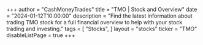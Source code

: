 +++
author = "CashMoneyTrades"
title = "TMO | Stock and Overview"
date = "2024-01-12T10:00:00"
description = "Find the latest information about trading TMO stock for a full financial overview to help with your stock trading and investing."
tags = [
   "Stocks",
]
layout = "stocks"
ticker = "TMO"
disableListPage = true
+++
